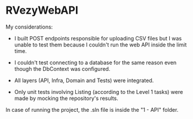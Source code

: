 # RVezyWebAPI

My considerations:

- I built POST endpoints responsible for uploading CSV files but I was unable to test them because I couldn't run the web API inside the limit time.

- I couldn't test connecting to a database for the same reason even though the DbContext was configured.

- All layers (API, Infra, Domain and Tests) were integrated.

- Only unit tests involving Listing (according to the Level 1 tasks) were made by mocking the repository's results.


In case of running the project, the .sln file is inside the "1 - API" folder.